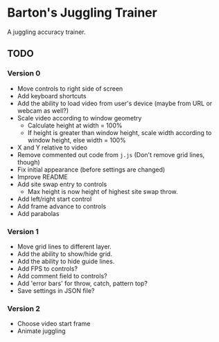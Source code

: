 # Barton's Juggling Trainer

A juggling accuracy trainer.

## TODO

### Version 0

* Move controls to right side of screen
* Add keyboard shortcuts
* Add the ability to load video from user's device (maybe from URL or webcam as well?)
* Scale video according to window geometry
    * Calculate height at width = 100%
    * If height is greater than window height, scale width according to window height, else width = 100%
* X and Y relative to video
* Remove commented out code from `j.js` (Don't remove grid lines, though) 
* Fix initial appearance (before settings are changed)
* Improve README
* Add site swap entry to controls
    * Max height is now height of highest site swap throw.
* Add left/right start control
* Add frame advance to controls
* Add parabolas

### Version 1

* Move grid lines to different layer.
* Add the ability to show/hide grid.
* Add the ability to hide guide lines.
* Add FPS to controls?
* Add comment field to controls?
* Add 'error bars' for throw, catch, pattern top?
* Save settings in JSON file?

### Version 2

* Choose video start frame
* Animate juggling
